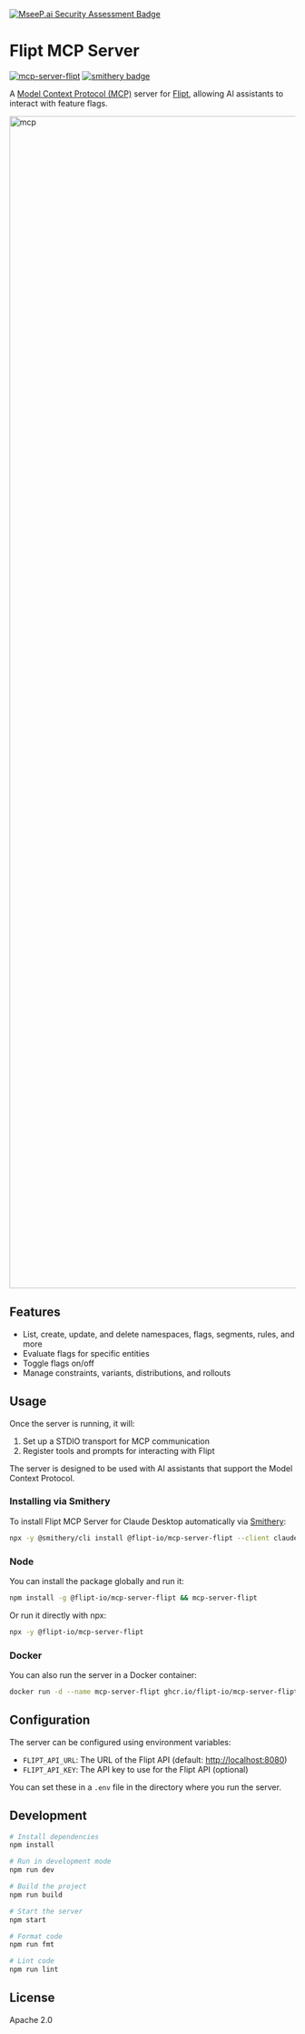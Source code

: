 [![MseeP.ai Security Assessment Badge](https://mseep.net/mseep-audited.png)](https://mseep.ai/app/flipt-io-mcp-server-flipt)

# Flipt MCP Server

[![mcp-server-flipt](https://img.shields.io/npm/v/@flipt-io/mcp-server-flipt?label=%40flipt-io%2Fmcp-server-flipt)](https://www.npmjs.com/package/@flipt-io/mcp-server-flipt)
[![smithery badge](https://smithery.ai/badge/@flipt-io/mcp-server-flipt)](https://smithery.ai/install/@flipt-io/mcp-server-flipt)

A [Model Context Protocol (MCP)](https://modelcontextprotocol.io/) server for [Flipt](https://flipt.io), allowing AI assistants to interact with feature flags.

<img width="2060" alt="mcp" src="https://github.com/user-attachments/assets/cc32a6dd-5368-43c1-897a-a0ccfeeacaf0" />

## Features

- List, create, update, and delete namespaces, flags, segments, rules, and more
- Evaluate flags for specific entities
- Toggle flags on/off
- Manage constraints, variants, distributions, and rollouts

## Usage

Once the server is running, it will:

1. Set up a STDIO transport for MCP communication
2. Register tools and prompts for interacting with Flipt

The server is designed to be used with AI assistants that support the Model Context Protocol.

### Installing via Smithery

To install Flipt MCP Server for Claude Desktop automatically via [Smithery](https://smithery.ai/install/@flipt-io/mcp-server-flipt):

```bash
npx -y @smithery/cli install @flipt-io/mcp-server-flipt --client claude
```

### Node

You can install the package globally and run it:

```bash
npm install -g @flipt-io/mcp-server-flipt && mcp-server-flipt
```

Or run it directly with npx:

```bash
npx -y @flipt-io/mcp-server-flipt
```

### Docker

You can also run the server in a Docker container:

```bash
docker run -d --name mcp-server-flipt ghcr.io/flipt-io/mcp-server-flipt:latest
```

## Configuration

The server can be configured using environment variables:

- `FLIPT_API_URL`: The URL of the Flipt API (default: <http://localhost:8080>)
- `FLIPT_API_KEY`: The API key to use for the Flipt API (optional)

You can set these in a `.env` file in the directory where you run the server.

## Development

```bash
# Install dependencies
npm install

# Run in development mode
npm run dev

# Build the project
npm run build

# Start the server
npm start

# Format code
npm run fmt

# Lint code
npm run lint
```

## License

Apache 2.0
